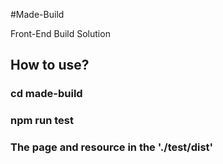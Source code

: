 #Made-Build

Front-End Build Solution

## How to use?

### cd made-build
### npm run test

### The page and resource in the './test/dist' 